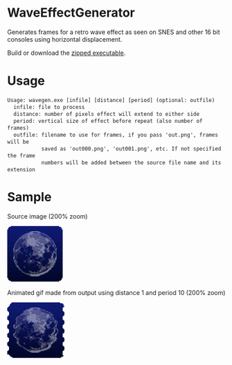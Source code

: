 # WaveEffectGenerator

Generates frames for a retro wave effect as seen on SNES and other 16 bit consoles using horizontal displacement.

Build or download the [zipped executable](wavegen.zip).

# Usage

```
Usage: wavegen.exe [infile] [distance] [period] (optional: outfile)
  infile: file to process
  distance: number of pixels effect will extend to either side
  period: vertical size of effect before repeat (also number of frames)
  outfile: filename to use for frames, if you pass 'out.png', frames will be
           saved as 'out000.png', 'out001.png', etc. If not specified the frame
           numbers will be added between the source file name and its extension
```

# Sample

Source image (200% zoom)

![Source](sample.png)

Animated gif made from output using distance 1 and period 10 (200% zoom)

![Output](sample.gif)